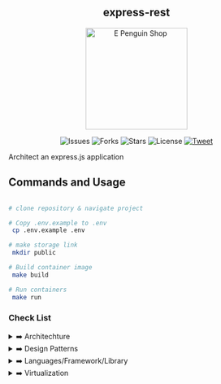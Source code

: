 <h2 align="center">express-rest </h2>

<p align="center">
 <img src="https://c.tenor.com/Z_Z9gYlFDc0AAAAC/hello-penguin.gif" alt="E Penguin Shop" style="margin: 0px 15%;text-align:center;width:200px;"/>
</p>
<p align="center">
<img src="https://img.shields.io/github/issues/samayun/penguin-monorepo" alt="Issues">
<img src="https://img.shields.io/github/forks/samayun/penguin-monorepo" alt="Forks">

<img src="https://img.shields.io/github/stars/samayun/penguin-monorepo?color=%2312ff65&label=Stars&logo=Star&logoColor=green&style=flat" alt="Stars">
<img src="https://img.shields.io/github/license/samayun/penguin-monorepo" alt="License">

<a href="https://twitter.com/intent/tweet?text=What a framework ! Wow !Check It =>  :&url=https://github.com/samayun/penguin-monorepo"> 
<img src="https://img.shields.io/twitter/url?label=Follow@samayun&logoColor=%230f0&url=https%3A%2F%2Fgithub.com%2Fsamayun%2Fpenguin-monorepo" alt="Tweet">
</a>
</p>

Architect an express.js application

## Commands and Usage

```bash

# clone repository & navigate project

# Copy .env.example to .env
 cp .env.example .env

# make storage link
 mkdir public

# Build container image
 make build

# Run containers
 make run

```

### Check List

<details>
  <summary>
  ➡️ Architechture
  </summary>

-   ✅ Modular way
-   ✅ Monolithic - Layered Architechture (3 Tier, actually 2 tier implemented here)

</details>

<details>
  <summary>
  ➡️ Design Patterns
    </summary>

-   [x] MVC - Model View Controller
-   [x] Singleton Pattern- global sharable instance suppose one database in whole application
-   [x] Facade Pattern - multiple database connection with same functionality
-   [x] Service Repository Pattern

</details>
<details>
<summary>
 ➡️ Languages/Framework/Library
</summary>

-   Language: ↪️ [Node.js](https://nodejs.org/en) as JS server side runtime
-   Framework: ↪️ [Express.js](https://expressjs.com) as web framework
-   Database: ↪️ [MongoDB](https://www.mongodb.com) as NoSQL Database
-   Documentation: ↪️ [Swagger](https://swagger.io)

</details>

<details>
<summary>
 ➡️ Virtualization
</summary>

-   Build Container by Docker : `make build` or `docker build . -t samayun/penguin`
-   Run Container by Docker: `make run` or `docker run -p 5000:8080 -d samayun/penguin`

</details>
